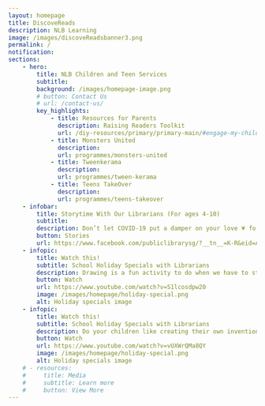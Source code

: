 ```yaml
---
layout: homepage
title: DiscoveReads
description: NLB Learning
image: /images/discoveReadsbanner3.png
permalink: /
notification: 
sections:
    - hero:
        title: NLB Children and Teen Services
        subtitle: 
        background: /images/homepage-image.png
        # button: Contact Us
        # url: /contact-us/
        key_highlights:
            - title: Resources for Parents
              description: Raising Readers Toolkit
              url: /diy-resources/primary/primary-main/#engage-my-child-in-reading
            - title: Monsters United
              description: 
              url: programmes/monsters-united
            - title: Tweenkerama
              description: 
              url: programmes/tween-kerama
            - title: Teens TakeOver
              description: 
              url: programmes/teens-takeover
    - infobar:
        title: Storytime With Our Librarians (For ages 4-10)
        subtitle:
        description: Don’t let COVID-19 put a damper on your love 💗 for our libraries 📚. Stay connected with us through our online storytelling sessions. Let your evenings be filled with fascinating tales in the four official languages. Tune in to Public Libraries Singapore for the English sessions.
        button: Stories
        url: https://www.facebook.com/publiclibrarysg/?__tn__=K-R&eid=ARBW3aD1Bq7Ito1RDwUJUrZ20ebXQSbE-2jAKLpm5DEYUmJei71fOLqpILRI4fTcT8RzU5sYR6MFeCFY&fref=mentions
    - infopic:
        title: Watch this!
        subtitle: School Holiday Specials with Librarians
        description: Drawing is a fun activity to do when we have to stay in.✏️ Let your children expand on their artistic abilities with our librarian, Angela, who will be showing us how we can create a nice drawing in 4 easy steps.🎨
        button: Watch
        url: https://www.youtube.com/watch?v=S1lcosdpw20
        image: /images/homepage/holiday-special.png
        alt: Holiday specials image
    - infopic:
        title: Watch this!
        subtitle: School Holiday Specials with Librarians
        description: Do your children like creating their own inventions just like Leonardo Da Vinci? Join our librarian Faye, as she shows us Leonardo’s many amazing inventions and teaches us how to make one of them
        button: Watch
        url: https://www.youtube.com/watch?v=vUXWrQMa8QY
        image: /images/homepage/holiday-special.png
        alt: Holiday specials image
    # - resources:
    #     title: Media
    #     subtitle: Learn more
    #     button: View More
---
```

